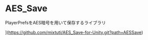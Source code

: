 # AES_Save
PlayerPrefsをAES暗号を用いて保存するライブラリ

](https://github.com/mixtuti/AES_Save-for-Unity.git?path=AESSave)
